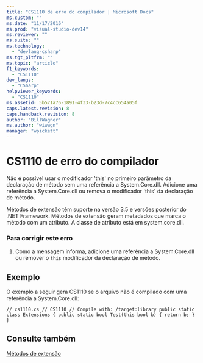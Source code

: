 ```yaml
---
title: "CS1110 de erro do compilador | Microsoft Docs"
ms.custom: ""
ms.date: "11/17/2016"
ms.prod: "visual-studio-dev14"
ms.reviewer: ""
ms.suite: ""
ms.technology: 
  - "devlang-csharp"
ms.tgt_pltfrm: ""
ms.topic: "article"
f1_keywords: 
  - "CS1110"
dev_langs: 
  - "CSharp"
helpviewer_keywords: 
  - "CS1110"
ms.assetid: 5b571a76-1891-4f33-b23d-7c4cc654a05f
caps.latest.revision: 8
caps.handback.revision: 8
author: "BillWagner"
ms.author: "wiwagn"
manager: "wpickett"
---
```

# CS1110 de erro do compilador
Não é possível usar o modificador 'this' no primeiro parâmetro da declaração de método sem uma referência a System.Core.dll. Adicione uma referência a System.Core.dll ou remova o modificador 'this' da declaração de método.  
  
 Métodos de extensão têm suporte na versão 3.5 e versões posterior do .NET Framework. Métodos de extensão geram metadados que marca o método com um atributo. A classe de atributo está em system.core.dll.  
  
### Para corrigir este erro  
  
1.  Como a mensagem informa, adicione uma referência a System.Core.dll ou remover o `this` modificador da declaração de método.  
  
## Exemplo  
 O exemplo a seguir gera CS1110 se o arquivo não é compilado com uma referência a System.Core.dll:  
  
```  
// cs1110.cs // CS1110 // Compile with: /target:library public static class Extensions { public static bool Test(this bool b) { return b; } }  
```  
  
## Consulte também  
 [Métodos de extensão](../../csharp/programming-guide/classes-and-structs/extension-methods.md)
